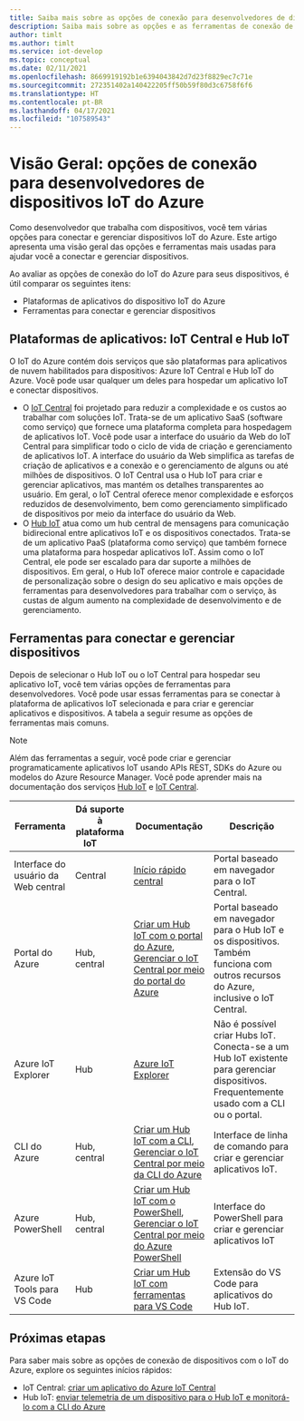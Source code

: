 ```yaml
---
title: Saiba mais sobre as opções de conexão para desenvolvedores de dispositivos IoT do Azure
description: Saiba mais sobre as opções e as ferramentas de conexão de dispositivo mais usadas para desenvolvedores de dispositivos IoT do Azure.
author: timlt
ms.author: timlt
ms.service: iot-develop
ms.topic: conceptual
ms.date: 02/11/2021
ms.openlocfilehash: 8669919192b1e6394043842d7d23f8829ec7c71e
ms.sourcegitcommit: 272351402a140422205ff50b59f80d3c6758f6f6
ms.translationtype: HT
ms.contentlocale: pt-BR
ms.lasthandoff: 04/17/2021
ms.locfileid: "107589543"
---
```

# <a name="overview-connection-options-for-azure-iot-device-developers"></a>Visão Geral: opções de conexão para desenvolvedores de dispositivos IoT do Azure
Como desenvolvedor que trabalha com dispositivos, você tem várias opções para conectar e gerenciar dispositivos IoT do Azure. Este artigo apresenta uma visão geral das opções e ferramentas mais usadas para ajudar você a conectar e gerenciar dispositivos.

Ao avaliar as opções de conexão do IoT do Azure para seus dispositivos, é útil comparar os seguintes itens:
- Plataformas de aplicativos do dispositivo IoT do Azure
- Ferramentas para conectar e gerenciar dispositivos

## <a name="application-platforms-iot-central-and-iot-hub"></a>Plataformas de aplicativos: IoT Central e Hub IoT
O IoT do Azure contém dois serviços que são plataformas para aplicativos de nuvem habilitados para dispositivos: Azure IoT Central e Hub IoT do Azure. Você pode usar qualquer um deles para hospedar um aplicativo IoT e conectar dispositivos.
- O [IoT Central](../iot-central/core/overview-iot-central.md) foi projetado para reduzir a complexidade e os custos ao trabalhar com soluções IoT. Trata-se de um aplicativo SaaS (software como serviço) que fornece uma plataforma completa para hospedagem de aplicativos IoT. Você pode usar a interface do usuário da Web do IoT Central para simplificar todo o ciclo de vida de criação e gerenciamento de aplicativos IoT. A interface do usuário da Web simplifica as tarefas de criação de aplicativos e a conexão e o gerenciamento de alguns ou até milhões de dispositivos. O IoT Central usa o Hub IoT para criar e gerenciar aplicativos, mas mantém os detalhes transparentes ao usuário. Em geral, o IoT Central oferece menor complexidade e esforços reduzidos de desenvolvimento, bem como gerenciamento simplificado de dispositivos por meio da interface do usuário da Web.
- O [Hub IoT](../iot-hub/about-iot-hub.md) atua como um hub central de mensagens para comunicação bidirecional entre aplicativos IoT e os dispositivos conectados. Trata-se de um aplicativo PaaS (plataforma como serviço) que também fornece uma plataforma para hospedar aplicativos IoT. Assim como o IoT Central, ele pode ser escalado para dar suporte a milhões de dispositivos. Em geral, o Hub IoT oferece maior controle e capacidade de personalização sobre o design do seu aplicativo e mais opções de ferramentas para desenvolvedores para trabalhar com o serviço, às custas de algum aumento na complexidade de desenvolvimento e de gerenciamento.

## <a name="tools-to-connect-and-manage-devices"></a>Ferramentas para conectar e gerenciar dispositivos
Depois de selecionar o Hub IoT ou o IoT Central para hospedar seu aplicativo IoT, você tem várias opções de ferramentas para desenvolvedores. Você pode usar essas ferramentas para se conectar à plataforma de aplicativos IoT selecionada e para criar e gerenciar aplicativos e dispositivos. A tabela a seguir resume as opções de ferramentas mais comuns. 

> [!NOTE]
> Além das ferramentas a seguir, você pode criar e gerenciar programaticamente aplicativos IoT usando APIs REST, SDKs do Azure ou modelos do Azure Resource Manager. Você pode aprender mais na documentação dos serviços [Hub IoT](../iot-hub/about-iot-hub.md) e [IoT Central](../iot-central/core/overview-iot-central.md).

|Ferramenta  |Dá suporte à plataforma IoT &nbsp; &nbsp; &nbsp; &nbsp; |Documentação  |Descrição  |
|---------|---------|---------|---------|
|Interface do usuário da Web central     | Central | [Início rápido central](../iot-central/core/quick-deploy-iot-central.md) | Portal baseado em navegador para o IoT Central. |
|Portal do Azure     | Hub, central      | [Criar um Hub IoT com o portal do Azure](../iot-hub/iot-hub-create-through-portal.md), [Gerenciar o IoT Central por meio do portal do Azure](../iot-central/core/howto-manage-iot-central-from-portal.md)| Portal baseado em navegador para o Hub IoT e os dispositivos. Também funciona com outros recursos do Azure, inclusive o IoT Central. |
|Azure IoT Explorer     | Hub | [Azure IoT Explorer](https://github.com/Azure/azure-iot-explorer#azure-iot-explorer-preview) | Não é possível criar Hubs IoT. Conecta-se a um Hub IoT existente para gerenciar dispositivos. Frequentemente usado com a CLI ou o portal.|
|CLI do Azure     | Hub, central          | [Criar um Hub IoT com a CLI](../iot-hub/iot-hub-create-using-cli.md), [Gerenciar o IoT Central por meio da CLI do Azure](../iot-central/core/howto-manage-iot-central-from-cli.md) | Interface de linha de comando para criar e gerenciar aplicativos IoT. |
|Azure PowerShell     | Hub, central   | [Criar um Hub IoT com o PowerShell](../iot-hub/iot-hub-create-using-powershell.md), [Gerenciar o IoT Central por meio do Azure PowerShell](../iot-central/core/howto-manage-iot-central-from-powershell.md) | Interface do PowerShell para criar e gerenciar aplicativos IoT |
|Azure IoT Tools para VS Code  | Hub | [Criar um Hub IoT com ferramentas para VS Code](../iot-hub/iot-hub-create-use-iot-toolkit.md) | Extensão do VS Code para aplicativos do Hub IoT. |

## <a name="next-steps"></a>Próximas etapas
Para saber mais sobre as opções de conexão de dispositivos com o IoT do Azure, explore os seguintes inícios rápidos:
- IoT Central: [criar um aplicativo do Azure IoT Central](../iot-central/core/quick-deploy-iot-central.md)
- Hub IoT: [enviar telemetria de um dispositivo para o Hub IoT e monitorá-lo com a CLI do Azure](../iot-hub/quickstart-send-telemetry-cli.md)
